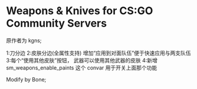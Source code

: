 # Weapons & Knives for CS:GO Community Servers

原作者为 kgns;

1:刀分边
2:皮肤分边(全属性支持) 增加“应用到对面队伍”便于快速应用与两支队伍
3:每个“使用其他皮肤”按钮， 武器可以使用其他武器的皮肤
4:新增 sm_weapons_enable_paints 这个 convar 用于开关上面那个功能

Modify by Bone;